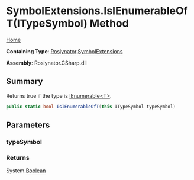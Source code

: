# SymbolExtensions\.IsIEnumerableOfT\(ITypeSymbol\) Method

[Home](../../../README.md)

**Containing Type**: [Roslynator](../../README.md)\.[SymbolExtensions](../README.md)

**Assembly**: Roslynator\.CSharp\.dll

## Summary

Returns true if the type is [IEnumerable\<T>](https://docs.microsoft.com/en-us/dotnet/api/system.collections.generic.ienumerable-1)\.

```csharp
public static bool IsIEnumerableOfT(this ITypeSymbol typeSymbol)
```

## Parameters

### typeSymbol





### Returns

System\.[Boolean](https://docs.microsoft.com/en-us/dotnet/api/system.boolean)

